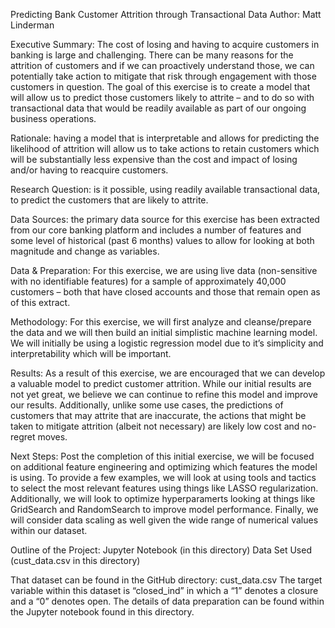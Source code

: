 Predicting Bank Customer Attrition through Transactional Data
Author:  Matt Linderman

Executive Summary:  The cost of losing and having to acquire customers in banking is large and challenging.  There can be many reasons for the attrition of customers and if we can proactively understand those, we can potentially take action to mitigate that risk through engagement with those customers in question.  The goal of this exercise is to create a model that will allow us to predict those customers likely to attrite – and to do so with transactional data that would be readily available as part of our ongoing business operations.

Rationale:  having a model that is interpretable and allows for predicting the likelihood of attrition will allow us to take actions to retain customers which will be substantially less expensive than the cost and impact of losing and/or having to reacquire customers.

Research Question:   is it possible, using readily available transactional data, to predict the customers that are likely to attrite.

Data Sources:  the primary data source for this exercise has been extracted from our core banking platform and includes a number of features and some level of historical (past 6 months) values to allow for looking at both magnitude and change as variables.

Data & Preparation:  For this exercise, we are using live data (non-sensitive with no identifiable features) for a sample of approximately 40,000 customers – both that have closed accounts and those that remain open as of this extract.

Methodology:  For this exercise, we will first analyze and cleanse/prepare the data and we will then build an initial simplistic machine learning model.   We will initially be using a logistic regression model due to it’s simplicity and interpretability which will be important.

Results:  As a result of this exercise, we are encouraged that we can develop a valuable model to predict customer attrition.  While our initial results are not yet great, we believe we can continue to refine this model and improve our results.  Additionally, unlike some use cases, the predictions of customers that may attrite that are inaccurate, the actions that might be taken to mitigate attrition (albeit not necessary) are likely low cost and no-regret moves.

Next Steps:   Post the completion of this initial exercise, we will be focused on additional feature engineering and optimizing which features the model is using. 
To provide a few examples, we will look at using tools and tactics to select the most relevant features using things like LASSO regularization.  Additionally, we will look to optimize hyperparamerts looking at things like GridSearch and RandomSearch to improve model performance.  Finally, we will consider data scaling as well given the wide range of numerical values within our dataset.

Outline of the Project:
Jupyter Notebook (in this directory)
Data Set Used (cust_data.csv in this directory)

That dataset can be found in the GitHub directory:
cust_data.csv
The target variable within this dataset is “closed_ind” in which a “1” denotes a closure and a “0” denotes open.
The details of data preparation can be found within the Jupyter notebook found in this directory.
